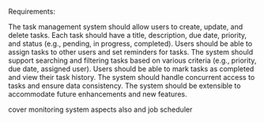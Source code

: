 Requirements:

The task management system should allow users to create, update, and delete tasks.
Each task should have a title, description, due date, priority, and status (e.g., pending, in progress, completed).
Users should be able to assign tasks to other users and set reminders for tasks.
The system should support searching and filtering tasks based on various criteria (e.g., priority, due date, assigned user).
Users should be able to mark tasks as completed and view their task history.
The system should handle concurrent access to tasks and ensure data consistency.
The system should be extensible to accommodate future enhancements and new features.

cover monitoring system aspects also and job scheduler


